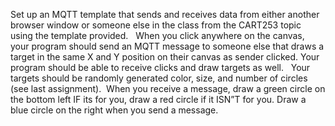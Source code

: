 
Set up an MQTT template that sends and receives data from either another browser window or someone else in the class from the CART253 topic using the template provided.   When you click anywhere on the canvas, your program should send an MQTT message to someone else that draws a target in the same X and Y position on their canvas as sender clicked. Your program should be able to receive clicks and draw targets as well.   Your targets should be randomly generated color, size, and number of circles (see last assignment).  When you receive a message, draw a green circle on the bottom left IF its for you, draw a red circle if it ISN”T for you. Draw a blue circle on the right when you send a message. 
